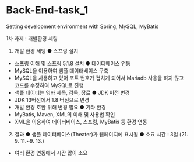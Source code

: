 # Back-End-task_1
Setting development environment with Spring, MySQL, MyBatis

1차 과제 : 개발환경 세팅

1. 개발 환경 세팅
● 스프링 설치
- 스프링 이해 및 스프링 5.1.8 설치
● 데이터베이스 연동
- MySQL을 이용하여 샘플 데이터베이스 구축
- MySQL을 사용하고 있어 포트 번호가 겹치게 되어서 Mariadb 사용을 하지 않고 코드를 수정하여 MySQL로 진행
- 샘플 데이터는 영화 제목, 감독, 장르
● JDK 버전 변경
- JDK 13버전에서 1.8 버전으로 변경
- 개발 환경 호환 위해 변경 필요
● 기타 환경
- MyBatis, Maven, XML의 이해 및 사용법 확인
- XML을 이용하여 데이터베이스, 스프링, MyBatis 등 환경 연동

2. 결과
● 샘플 데이터베이스(Theater)가 웹페이지에 표시됨
● 소요 시간 : 3일 (21. 9. 11.~9. 13.)
- 여러 환경 연동에서 시간 많이 소요
